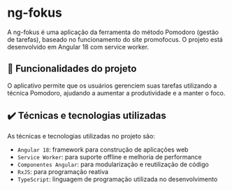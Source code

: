 # ng-fokus

A ng-fokus é uma aplicação da ferramenta do método Pomodoro (gestão de tarefas), baseado no funcionamento do site promofocus. O projeto está desenvolvido em Angular 18 com service worker.

## 🔨 Funcionalidades do projeto

O aplicativo permite que os usuários gerenciem suas tarefas utilizando a técnica Pomodoro, ajudando a aumentar a produtividade e a manter o foco.

## ✔️ Técnicas e tecnologias utilizadas

As técnicas e tecnologias utilizadas no projeto são:

- `Angular 18`: framework para construção de aplicações web
- `Service Worker`: para suporte offline e melhoria de performance
- `Componentes Angular`: para modularização e reutilização de código
- `RxJS`: para programação reativa
- `TypeScript`: linguagem de programação utilizada no desenvolvimento
